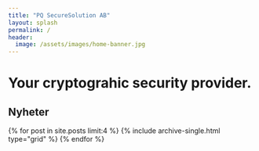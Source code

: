 ```yaml
---
title: "PQ SecureSolution AB"
layout: splash
permalink: /
header:
  image: /assets/images/home-banner.jpg
---
```


# Your cryptograhic security provider.


## Nyheter
<div class="grid__wrapper">
  {% for post in site.posts limit:4 %}
    {% include archive-single.html type="grid" %}
  {% endfor %}
</div>